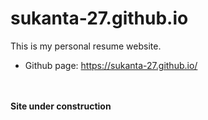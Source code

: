 # sukanta-27.github.io
This is my personal resume website.
- Github page: https://sukanta-27.github.io/

<br><br>**Site under construction**
